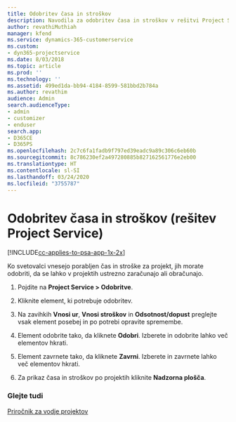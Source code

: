 ```yaml
---
title: Odobritev časa in stroškov
description: Navodila za odobritev časa in stroškov v rešitvi Project Service
author: revathiMuthiah
manager: kfend
ms.service: dynamics-365-customerservice
ms.custom:
- dyn365-projectservice
ms.date: 8/03/2018
ms.topic: article
ms.prod: ''
ms.technology: ''
ms.assetid: 499ed1da-bb94-4184-8599-581bbd2b784a
ms.author: revathim
audience: Admin
search.audienceType:
- admin
- customizer
- enduser
search.app:
- D365CE
- D365PS
ms.openlocfilehash: 2c7c6fa1fadb9f797ed39eadc9a89c306c6eb60b
ms.sourcegitcommit: 8c786230ef2a497280885b827162561776e2eb00
ms.translationtype: HT
ms.contentlocale: sl-SI
ms.lasthandoff: 03/24/2020
ms.locfileid: "3755787"
---
```

# <a name="approve-time-and-expenses-project-service"></a>Odobritev časa in stroškov (rešitev Project Service)

[!INCLUDE[cc-applies-to-psa-app-1x-2x](../includes/cc-applies-to-psa-app-1x-2x.md)]

Ko svetovalci vnesejo porabljen čas in stroške za projekt, jih morate odobriti, da se lahko v projektih ustrezno zaračunajo ali obračunajo.  
  
1.  Pojdite na **Project Service > Odobritve**.  
  
2.  Kliknite element, ki potrebuje odobritev.  
  
3.  Na zavihkih **Vnosi ur**, **Vnosi stroškov** in **Odsotnost/dopust** preglejte vsak element posebej in po potrebi opravite spremembe.  
  
4.  Element odobrite tako, da kliknete **Odobri**. Izberete in odobrite lahko več elementov hkrati.  
  
5.  Element zavrnete tako, da kliknete **Zavrni**. Izberete in zavrnete lahko več elementov hkrati.  
  
6.  Za prikaz časa in stroškov po projektih kliknite **Nadzorna plošča**.  
  
### <a name="see-also"></a>Glejte tudi  
 [Priročnik za vodje projektov](../project-service/project-manager-guide.md)
